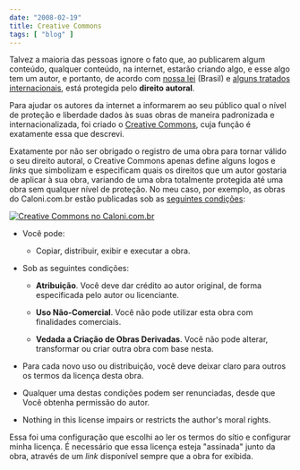 ```yaml
---
date: "2008-02-19"
title: Creative Commons
tags: [ "blog" ]
---
```

Talvez a maioria das pessoas ignore o fato que, ao publicarem algum conteúdo, qualquer conteúdo, na internet, estarão criando algo, e esse algo tem um autor, e portanto, de acordo com [nossa lei](http://www.planalto.gov.br/CCIVIL/Leis/L9610.htm) (Brasil) e [alguns tratados internacionais](http://www.scielo.br/scielo.php?script=sci_arttext&pid=S0100-19651998000200011), está protegida pelo **direito autoral**.

Para ajudar os autores da internet a informarem ao seu público qual o nível de proteção e liberdade dados às suas obras de maneira padronizada e internacionalizada, foi criado o [Creative Commons](http://creativecommons.org), cuja função é exatamente essa que descrevi.

Exatamente por não ser obrigado o registro de uma obra para tornar válido o seu direito autoral, o Creative Commons apenas define alguns logos e _links_ que simbolizam e especificam quais os direitos que um autor gostaria de aplicar à sua obra, variando de uma obra totalmente protegida até uma obra sem qualquer nível de proteção. No meu caso, por exemplo, as obras do Caloni.com.br estão publicadas sob as [seguintes condições](http://creativecommons.org/licenses/by-nc-nd/2.5/br/):

[![Creative Commons no Caloni.com.br](/images/Agy9W5v.png)](http://creativecommons.org/licenses/by-nc-nd/2.5/br/)

	
  * Você pode:

	
    * Copiar, distribuir, exibir e executar a obra.

	
  * Sob as seguintes condições:

	
    * **Atribuição**. Você deve dar crédito ao autor original, de forma especificada pelo autor ou licenciante.

	
    * **Uso Não-Comercial**. Você não pode utilizar esta obra com finalidades comerciais.

	
    * **Vedada a Criação de Obras Derivadas**. Você não pode alterar, transformar ou criar outra obra com base nesta.

	
  * Para cada novo uso ou distribuição, você deve deixar claro para outros os termos da licença desta obra.

	
  * Qualquer uma destas condições podem ser renunciadas, desde que Você obtenha permissão do autor.

	
  * Nothing in this license impairs or restricts the author's moral rights.

Essa foi uma configuração que escolhi ao ler os termos do sítio e configurar minha licença. É necessário que essa licença esteja "assinada" junto da obra, através de um _link_ disponível sempre que a obra for exibida.
